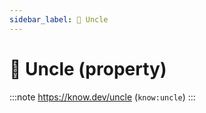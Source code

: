 ```yaml
---
sidebar_label: 👨 Uncle
---
```


# 👨 Uncle (property)

:::note
https://know.dev/uncle
(`know:uncle`)
:::
